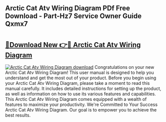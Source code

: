 ## Arctic Cat Atv Wiring Diagram PDf Free Download - Part-Hz7 Service Owner Guide Qxmx7

# <h2><a href="http://dfmiuy.blite.top/?on=Arctic+Cat+Atv+Wiring+Diagram">🔗Download New 👉🔴 Arctic Cat Atv Wiring Diagram</a></h2>

[![Arctic Cat Atv Wiring Diagram download](https://i.imgur.com/lujVjoI.png)](http://dfmiuy.blite.top/?on=Arctic+Cat+Atv+Wiring+Diagram)
Congratulations on your new Arctic Cat Atv Wiring Diagram! This user manual is designed to help you understand and get the most out of your product. Before you begin using your Arctic Cat Atv Wiring Diagram, please take a moment to read this manual carefully. It includes detailed instructions for setting up the product, as well as information on how to use its various features and capabilities. This Arctic Cat Atv Wiring Diagram comes equipped with a wealth of features to maximize your productivity. We're Committed to Your Success Arctic Cat Atv Wiring Diagram. Our goal is to empower you to achieve the best results.
